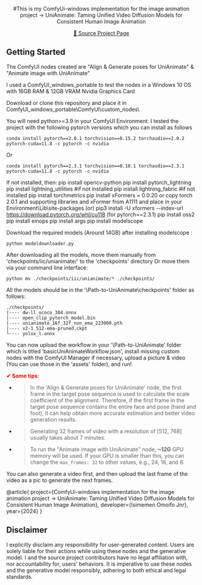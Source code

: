 <!-- main documents -->


<div align="center">


#This is my ComfyUi-windows implementation for the image animation project -> UniAnimate: Taming Unified Video Diffusion Models for Consistent Human Image Animation

[🎨 Source Project Page](https://unianimate.github.io/)

</div>


## Getting Started

The ComfyUI nodes created are "Align & Generate poses for UniAnimate" & "Animate image with UniAnimate"

I used a ComfyUI_windows_portable to test the nodes in a Windows 10 OS with 16GB RAM & 12GB VRAM Nvidia Graphics Card

Download or clone this repository and place it in ComfyUI_windows_portable\ComfyUI\custom_nodes\

You will need python>=3.9 in your ComfyUI Environment.
I tested the project with the following pytorch versions which you can install as follows

```
conda install pytorch==2.0.1 torchvision==0.15.2 torchaudio==2.0.2 pytorch-cuda=11.8 -c pytorch -c nvidia

``` 

Or

```
conda install pytorch==2.3.1 torchvision==0.18.1 torchaudio==2.3.1 pytorch-cuda=11.8 -c pytorch -c nvidia

```

If not installed, then:
pip install opencv-python
pip install pytorch_lightning
pip install lightning_utilities #if not installed
pip install lightning_fabric #if not installed
pip install torchmetrics
pip install xFormers = 0.0.20 or copy torch 2.0.1 and supporting libraries and xFormer from A1111 and place in your Environment\Lib\site-packages (or)
pip3 install -U xformers --index-url https://download.pytorch.org/whl/cu118 (for pytorch==2.3.1)
pip install oss2
pip install einops
pip install args
pip install modelscope


Download the required models (Around 14GB) after installing modelscope :

```
python modeldownloader.py

```

After downloading all the models, move them manually from 'checkpoints/iic/unianimate/' to the 'checkpoints' directory
Or move them via your command line interface:

```
python mv ./checkpoints/iic/unianimate/* ./checkpoints/

```

All the models should be in the  '\Path-to-UniAnimate\checkpoints' folder as follows:


```
./checkpoints/
|---- dw-ll_ucoco_384.onnx
|---- open_clip_pytorch_model.bin
|---- unianimate_16f_32f_non_ema_223000.pth 
|---- v2-1_512-ema-pruned.ckpt
└---- yolox_l.onnx

```

You can now upload the workflow in your '\Path-to-UniAnimate\' folder which is titled 'basicUniAnimateWorkflow.json', install missing custom nodes with the ComfyUI Manager if necessary, upload a picture & video (You can use those in the 'assets' folder), and run!


**<font color=red>&#10004; Some tips</font>**:

- > In the 'Align & Generate poses for UniAnimate' node, the first frame in the target pose sequence is used to calculate the scale coefficient of the alignment. Therefore, if the first frame in the target pose sequence contains the entire face and pose (hand and foot), it can help obtain more accurate estimation and better video generation results.

- > Generating 32 frames of video with a resolution of [512, 768] usually takes about 7 minutes.



- > To run the "Animate image with UniAnimate" node, **~12G** GPU memory will be used. If your GPU is smaller than this, you can change the  `max_frames: 32` to other values, e.g., 24, 16, and 8.

You can also generate a video first, and then upload the last frame of the video as a pic to generate the next frames.


@article{
      project={ComfyUi-windows implementation for the image animation project -> UniAnimate: Taming Unified Video Diffusion Models for Consistent Human Image Animation},
      developer={Isimemen Omoifo Jnr},
      year={2024}
}


## Disclaimer
 
I explicitly disclaim any responsibility for user-generated content. Users are solely liable for their actions while using these nodes and the generative model. I and the source project contributors have no legal affiliation with, nor accountability for, users' behaviors. It is imperative to use these nodes and the generative model responsibly, adhering to both ethical and legal standards.

